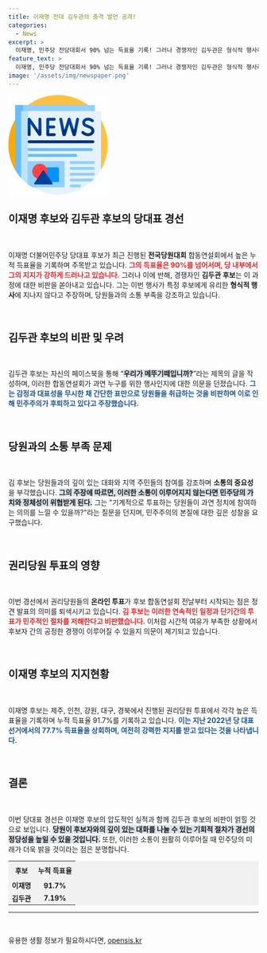 ```yaml
---
title: 이재명 전대 김두관의 충격 발언 공개!
categories:
  - News
excerpt: >
  이재명, 민주당 전당대회서 90% 넘는 득표율 기록! 그러나 경쟁자인 김두관은 형식적 행사라며 강력 비판. 깊은 소통의 필요성을 주장하며 당원들의 목소리를 강조했다. 과연 이들의 대립은 민주당의 미래에 어떤 영향을 미칠까? 클릭하여 자세히 알아보세요!
feature_text: >
  이재명, 민주당 전당대회서 90% 넘는 득표율 기록! 그러나 경쟁자인 김두관은 형식적 행사라며 강력 비판. 깊은 소통의 필요성을 주장하며 당원들의 목소리를 강조했다. 과연 이들의 대립은 민주당의 미래에 어떤 영향을 미칠까? 클릭하여 자세히 알아보세요!
image: '/assets/img/newspaper.png'
---
```


<p><img src="/assets/img/newspaper.png" alt="kimp 속보" /></p>

<h2 data-ke-size="size26">이재명 후보와 김두관 후보의 당대표 경선</h2>

<p data-ke-size="size16">&nbsp;</p>

<p>이재명 더불어민주당 당대표 후보가 최근 진행된 <b>전국당원대회</b> 합동연설회에서 높은 누적 득표율을 기록하며 주목받고 있습니다. <b><span style="color: #ee2323;">그의 득표율은 90%를 넘어서며, 당 내부에서 그의 지지가 강하게 드러나고 있습니다.</span></b> 그러나 이에 반해, 경쟁자인 <b>김두관 후보</b>는 이 과정에 대한 비판을 쏟아내고 있습니다. 그는 이번 행사가 특정 후보에게 유리한 <b>형식적 행사</b>에 지나지 않다고 주장하며, 당원들과의 소통 부족을 강조하고 있습니다. </p>

<p data-ke-size="size16">&nbsp;</p>

<h2 data-ke-size="size26">김두관 후보의 비판 및 우려</h2>

<p data-ke-size="size16">&nbsp;</p>

<p>김두관 후보는 자신의 페이스북을 통해 “<b><span style="background-color: #21538527;">우리가 메뚜기떼입니까?</span></b>”라는 제목의 글을 작성하며, 이러한 합동연설회가 과연 누구를 위한 행사인지에 대한 의문을 던졌습니다. <b><span style="color: #1a5490;">그는 감정과 대표성을 무시한 채 간단한 표만으로 당원들을 취급하는 것을 비판하며 이로 인해 민주주의가 후퇴하고 있다고 주장했습니다.</span></b> </p>

<p data-ke-size="size16">&nbsp;</p>

<h2 data-ke-size="size26">당원과의 소통 부족 문제</h2>

<p data-ke-size="size16">&nbsp;</p>

<p>김 후보는 당원들과의 깊이 있는 대화와 지역 주민들의 참여를 강조하며 <b>소통의 중요성</b>을 부각했습니다. <b><span style="background-color: #21538527;">그의 주장에 따르면, 이러한 소통이 이루어지지 않는다면 민주당의 가치와 정체성이 위협받게 된다.</span></b> 그는 "기계적으로 투표하는 당원들이 과연 정치에 참여하는 의의를 느낄 수 있을까?"라는 질문을 던지며, 민주주의의 본질에 대한 깊은 성찰을 요구했습니다. </p>

<p data-ke-size="size16">&nbsp;</p>

<h2 data-ke-size="size26">권리당원 투표의 영향</h2>

<p data-ke-size="size16">&nbsp;</p>

<p>이번 경선에서 권리당원들의 <b>온라인 투표</b>가 후보 합동연설회 전날부터 시작되는 점은 정견 발표의 의미를 퇴색시키고 있습니다. <b><span style="color: #ee2323;">김 후보는 이러한 연속적인 일정과 단기간의 투표가 민주적인 절차를 저해한다고 비판했습니다.</span></b> 이처럼 시간적 여유가 부족한 상황에서 후보자 간의 공정한 경쟁이 이루어질 수 있을지 의문이 제기되고 있습니다. </p>

<p data-ke-size="size16">&nbsp;</p>

<h2 data-ke-size="size26">이재명 후보의 지지현황</h2>

<p data-ke-size="size16">&nbsp;</p>

<p>이재명 후보는 제주, 인천, 강원, 대구, 경북에서 진행된 권리당원 투표에서 각각 높은 득표율을 기록하며 누적 득표율 91.7%를 기록하고 있습니다. <b><span style="color: #1a5490;">이는 지난 2022년 당 대표 선거에서의 77.7% 득표율을 상회하며, 여전히 강력한 지지를 받고 있다는 것을 나타냅니다.</span></b> </p>

<p data-ke-size="size16">&nbsp;</p>

<h2 data-ke-size="size26">결론</h2>

<p data-ke-size="size16">&nbsp;</p>

<p>이번 당대표 경선은 이재명 후보의 압도적인 실적과 함께 김두관 후보의 비판이 얽힐 것으로 보입니다. <b><span style="background-color: #21538527;">당원이 후보자와의 깊이 있는 대화를 나눌 수 있는 기회적 절차가 경선의 정당성을 높일 수 있을 것입니다.</span></b> 또한, 이러한 소통이 원활히 이루어질 때 민주당의 미래가 더욱 밝을 것이라는 점은 분명합니다. </p>

<table style="width:100%; background-color: #f1f1f1; border-collapse: collapse;">
  <tr>
    <th style="text-align: center; height: 30px;"><b>후보</b></th>
    <th style="text-align: center; height: 30px;"><b>누적 득표율</b></th>
  </tr>
  <tr>
    <td style="text-align: center; height: 17px;"><b>이재명</b></td>
    <td style="text-align: center; height: 17px;"><b>91.7%</b></td>
  </tr>
  <tr>
    <td style="text-align: center; height: 17px;"><b>김두관</b></td>
    <td style="text-align: center; height: 17px;"><b>7.19%</b></td>
  </tr>
</table>

<hr />

<p data-ke-size="size16">&nbsp;</p>
유용한 생활 정보가 필요하시다면, <a href="https://opensis.kr" rel="dofollow">opensis.kr</a>


